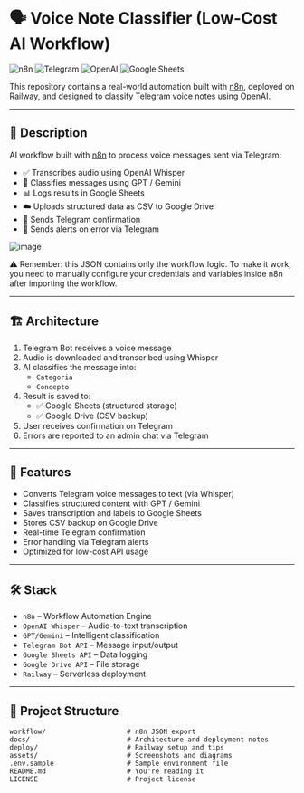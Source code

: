 # 🗣️ Voice Note Classifier (Low-Cost AI Workflow)

![n8n](https://img.shields.io/badge/n8n-workflow-orange)
![Telegram](https://img.shields.io/badge/Telegram-Bot-blue)
![OpenAI](https://img.shields.io/badge/OpenAI-Whisper-success)
![Google Sheets](https://img.shields.io/badge/Google%20Sheets-Connected-green)

This repository contains a real-world automation built with [n8n](https://n8n.io), deployed on [Railway](https://railway.app), and designed to classify Telegram voice notes using OpenAI.

---

## 🧠 Description

AI workflow built with [n8n](https://n8n.io) to process voice messages sent via Telegram:

- ✅ Transcribes audio using OpenAI Whisper
- 🧠 Classifies messages using GPT / Gemini
- 📊 Logs results in Google Sheets
- ☁️ Uploads structured data as CSV to Google Drive
- 🤖 Sends Telegram confirmation
- 🚨 Sends alerts on error via Telegram

![image](https://github.com/user-attachments/assets/7e5845d1-78c2-46aa-99d7-0e2a23ddb56a)

⚠️ Remember: this JSON contains only the workflow logic. To make it work, you need to manually configure your credentials and variables inside n8n after importing the workflow.

---

## 🏗️ Architecture

1. Telegram Bot receives a voice message
2. Audio is downloaded and transcribed using Whisper
3. AI classifies the message into:
   - `Categoria`
   - `Concepto`
4. Result is saved to:
   - ✅ Google Sheets (structured storage)
   - ✅ Google Drive (CSV backup)
5. User receives confirmation on Telegram
6. Errors are reported to an admin chat via Telegram

---

## 🚀 Features

- Converts Telegram voice messages to text (via Whisper)
- Classifies structured content with GPT / Gemini
- Saves transcription and labels to Google Sheets
- Stores CSV backup on Google Drive
- Real-time Telegram confirmation
- Error handling via Telegram alerts
- Optimized for low-cost API usage

---

## 🛠️ Stack

- `n8n` – Workflow Automation Engine
- `OpenAI Whisper` – Audio-to-text transcription
- `GPT/Gemini` – Intelligent classification
- `Telegram Bot API` – Message input/output
- `Google Sheets API` – Data logging
- `Google Drive API` – File storage
- `Railway` – Serverless deployment

---

## 🧾 Project Structure

```text
workflow/                    # n8n JSON export
docs/                        # Architecture and deployment notes
deploy/                      # Railway setup and tips
assets/                      # Screenshots and diagrams
.env.sample                  # Sample environment file
README.md                    # You're reading it
LICENSE                      # Project license
